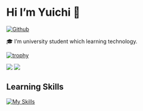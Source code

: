 # Hi I’m Yuichi 👋

[![Github](https://img.shields.io/badge/--FFFFFF?style=social&logo=github&label=Follow%20kawau1)](https://github.com/kawau1)

<!--
**kawau1/kawau1** is a ✨ _special_ ✨ repository because its `README.md` (this file) appears on your GitHub profile.

Here are some ideas to get you started:

- 🔭 I’m currently working on ...
- 🌱 I’m currently learning ...
- 👯 I’m looking to collaborate on ...
- 🤔 I’m looking for help with ...
- 💬 Ask me about ...
- 📫 How to reach me: ...
- 😄 Pronouns: ...
- ⚡ Fun fact: ...
-->
🎓 I’m university student which learning technology.

[![trophy](https://github-profile-trophy.vercel.app/?username=kawau1&column=-1&theme=buddhism)](https://github.com/ryo-ma/github-profile-trophy)

<picture>
  <source
    srcset="https://github-readme-stats.vercel.app/api?username=kawau1&show_icons=true&theme=dark"
    media="(prefers-color-scheme: dark)"
  />
  <source
    srcset="https://github-readme-stats.vercel.app/api?username=kawau1&show_icons=true&theme=light"
    media="(prefers-color-scheme: light), (preferred colour scheme: no preference)"
  />
  <img src="https://github-readme-stats.vercel.app/api?username=kawau1" />
</picture>


<picture>
  <source
    srcset="https://github-readme-stats.vercel.app/api/top-langs/?username=kawau1&layout=compact&theme=dark"
    media="(prefers-color-scheme: dark)"
  />
  <source
    srcset="https://github-readme-stats.vercel.app/api/top-langs/?username=kawau1&layout=compact&theme=light"
    media="(prefers-color-scheme: light), (preferred colour scheme: no preference)"
  />
  <img src="https://github-readme-stats.vercel.app/api?username=kawau1" />
</picture>


## Learning Skills
<!-- https://simpleicons.org/ -->
[![My Skills](https://skillicons.dev/icons?i=c,cpp,java,swift,python,ruby,rails,html,css,js,bootstrap,jquery,django,docker,wordpress,unity,raspberrypi,git,github,visualstudio,vscode,vim)](https://skillicons.dev)

